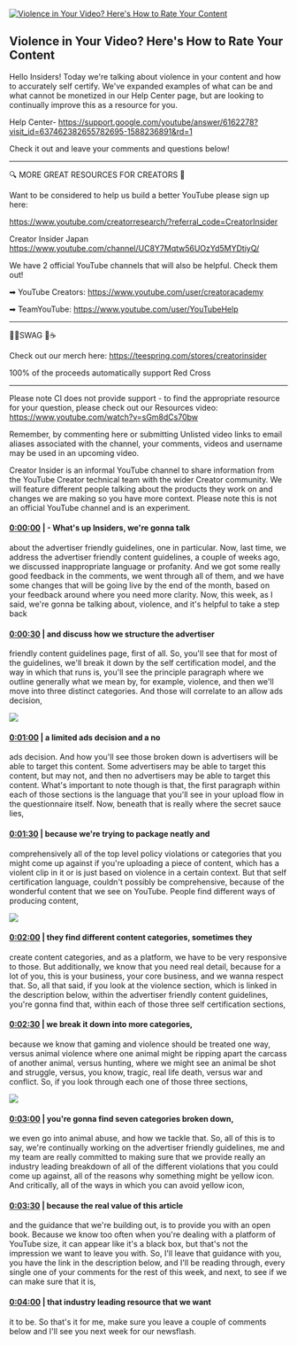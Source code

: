 [![Violence in Your Video? Here's How to Rate Your Content](https://i.ytimg.com/vi/hhAHKTM0_l0/maxresdefault.jpg)](https://www.youtube.com/watch?v=hhAHKTM0_l0)

## Violence in Your Video? Here's How to Rate Your Content

Hello Insiders! Today we're talking about violence in your content and how to accurately self certify. We've expanded examples of what can be and what cannot be monetized in our Help Center page, but are looking to continually improve this as a resource for you.



Help Center- https://support.google.com/youtube/answer/6162278?visit_id=637462382655782695-1588236891&rd=1



Check it out and leave your comments and questions below!



-------------------------------------------



🔍 MORE GREAT RESOURCES FOR CREATORS 🔎



Want to be considered to help us build a better YouTube please sign up here: 

https://www.youtube.com/creatorresearch/?referral_code=CreatorInsider



Creator Insider Japan https://www.youtube.com/channel/UC8Y7Mqtw56UOzYd5MYDtiyQ/



We have 2 official YouTube channels that will also be helpful. Check them out! 



➡ YouTube Creators: https://www.youtube.com/user/creatoracademy



➡ TeamYouTube: https://www.youtube.com/user/YouTubeHelp



-------------------------------------------



👕👚SWAG 🎽☕



Check out our merch here: https://teespring.com/stores/creatorinsider



100% of the proceeds automatically support Red Cross



-------------------------------------------

Please note CI does not provide support - to find the appropriate resource for your question, please check out our Resources video: https://www.youtube.com/watch?v=sGm8dCs70bw



Remember, by commenting here or submitting Unlisted video links to email aliases associated with the channel, your comments, videos and username may be used in an upcoming video.



Creator Insider is an informal YouTube channel to share information from the YouTube Creator technical team with the wider Creator community. We will feature different people talking about the products they work on and changes we are making so you have more context. Please note this is not an official YouTube channel and is an experiment.



#### [0:00:00](https://www.youtube.com/watch?v=hhAHKTM0_l0&t=0) |  - What's up Insiders, we're gonna talk

about the advertiser friendly guidelines, one in particular. Now, last time, we address the advertiser friendly content guidelines, a couple of weeks ago, we discussed inappropriate language or profanity. And we got some really good feedback in the comments, we went through all of them, and we have some changes that will be going live by the end of the month, based on your feedback around where you need more clarity. Now, this week, as I said, we're gonna be talking about, violence, and it's helpful to take a step back  

#### [0:00:30](https://www.youtube.com/watch?v=hhAHKTM0_l0&t=30) |  and discuss how we structure the advertiser

friendly content guidelines page, first of all. So, you'll see that for most of the guidelines, we'll break it down by the self certification model, and the way in which that runs is, you'll see the principle paragraph where we outline generally what we mean by, for example, violence, and then we'll move into three distinct categories. And those will correlate to an allow ads decision,  

![](https://i.ytimg.com/vi/hhAHKTM0_l0/maxres1.jpg)



#### [0:01:00](https://www.youtube.com/watch?v=hhAHKTM0_l0&t=60) |  a limited ads decision and a no

ads decision. And how you'll see those broken down is advertisers will be able to target this content. Some advertisers may be able to target this content, but may not, and then no advertisers may be able to target this content. What's important to note though is that, the first paragraph within each of those sections is the language that you'll see in your upload flow in the questionnaire itself. Now, beneath that is really where the secret sauce lies,  

#### [0:01:30](https://www.youtube.com/watch?v=hhAHKTM0_l0&t=90) |  because we're trying to package neatly and

comprehensively all of the top level policy violations or categories that you might come up against if you're uploading a piece of content, which has a violent clip in it or is just based on violence in a certain context. But that self certification language, couldn't possibly be comprehensive, because of the wonderful content that we see on YouTube. People find different ways of producing content,  

![](https://i.ytimg.com/vi/hhAHKTM0_l0/maxres2.jpg)



#### [0:02:00](https://www.youtube.com/watch?v=hhAHKTM0_l0&t=120) |  they find different content categories, sometimes they

create content categories, and as a platform, we have to be very responsive to those. But additionally, we know that you need real detail, because for a lot of you, this is your business, your core business, and we wanna respect that. So, all that said, if you look at the violence section, which is linked in the description below, within the advertiser friendly content guidelines, you're gonna find that, within each of those three self certification sections,  

#### [0:02:30](https://www.youtube.com/watch?v=hhAHKTM0_l0&t=150) |  we break it down into more categories,

because we know that gaming and violence should be treated one way, versus animal violence where one animal might be ripping apart the carcass of another animal, versus hunting, where we might see an animal be shot and struggle, versus, you know, tragic, real life death, versus war and conflict. So, if you look through each one of those three sections,  

![](https://i.ytimg.com/vi/hhAHKTM0_l0/maxres3.jpg)



#### [0:03:00](https://www.youtube.com/watch?v=hhAHKTM0_l0&t=180) |  you're gonna find seven categories broken down,

we even go into animal abuse, and how we tackle that. So, all of this is to say, we're continually working on the advertiser friendly guidelines, me and my team are really committed to making sure that we provide really an industry leading breakdown of all of the different violations that you could come up against, all of the reasons why something might be yellow icon. And critically, all of the ways in which you can avoid yellow icon,  

#### [0:03:30](https://www.youtube.com/watch?v=hhAHKTM0_l0&t=210) |  because the real value of this article

and the guidance that we're building out, is to provide you with an open book. Because we know too often when you're dealing with a platform of YouTube size, it can appear like it's a black box, but that's not the impression we want to leave you with. So, I'll leave that guidance with you, you have the link in the description below, and I'll be reading through, every single one of your comments for the rest of this week, and next, to see if we can make sure that it is,  

#### [0:04:00](https://www.youtube.com/watch?v=hhAHKTM0_l0&t=240) |  that industry leading resource that we want

it to be. So that's it for me, make sure you leave a couple of comments below and I'll see you next week for our newsflash.  